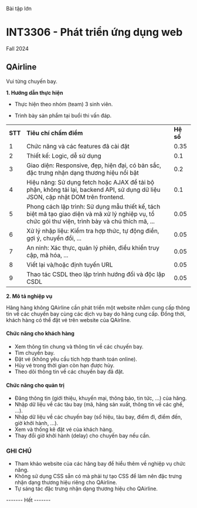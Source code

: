 Bài tập lớn

# INT3306 - Phát triển ứng dụng web

Fall 2024

## QAirline

Vui từng chuyến bay.

**1. Hướng dẫn thực hiện**

- Thực hiện theo nhóm (team) 3 sinh viên.

- Trình bày sản phẩm tại buổi thi vấn đáp.

|  |  |  |
| --- | --- | --- |
| **STT** | **Tiêu chí chấm điểm** | **Hệ số** |
| 1 | Chức năng và các features đã cài đặt | 0.35 |
| 2 | Thiết kế: Logic, dễ sử dụng | 0.1 |
| 3 | Giao diện: Responsive, đẹp, hiện đại, có bản sắc, đặc trưng nhận dạng thương hiệu nổi bật | 0.2 |
| 4 | Hiệu năng: Sử dụng fetch hoặc AJAX để tải bộ phận, không tải lại, backend API, sử dụng dữ liệu JSON, cập nhật DOM trên frontend. | 0.1 |
| 5 | Phong cách lập trình: Sử dụng mẫu thiết kế, tách biệt mã tạo giao diện và mã xử lý nghiệp vụ, tổ chức gói thư viện, trình bày và chú thích mã, ... | 0.05 |
| 6 | Xử lý nhập liệu: Kiểm tra hợp thức, tự động điền, gợi ý, chuyển đổi, ... | 0.05 |
| 7 | An ninh: Xác thực, quản lý phiên, điều khiển truy cập, mã hóa, ... | 0.05 |
| 8 | Viết lại và/hoặc định tuyến URL | 0.05 |
| 9 | Thao tác CSDL theo lập trình hướng đối và độc lập CSDL | 0.05 |

**2. Mô tả nghiệp vụ**

Hãng hàng không QAirline cần phát triển một website nhằm cung cấp thông
tin về các chuyến bay cùng các dịch vụ bay do hãng cung cấp. Đồng thời,
khách hàng có thể đặt vé trên website của QAirline.

#### Chức năng cho khách hàng

* Xem thông tin chung và thông tin về các chuyến bay.
* Tìm chuyến bay.
* Đặt vé (không yêu cầu tích hợp thanh toán online).
* Hủy vé trong thời gian còn hạn được hủy.
* Theo dõi thông tin về các chuyến bay đã đặt.

#### Chức năng cho quản trị

* Đăng thông tin (giới thiệu, khuyến mại, thông báo, tin tức, ...) của hãng.
* Nhập dữ liệu về các tàu bay (mã, hãng sản xuất, thông tin về các ghế, ...).
* Nhập dữ liệu về các chuyến bay (số hiệu, tàu bay, điểm đi, điểm đến, giờ khởi hành, ...).
* Xem và thống kê đặt vé của khách hàng.
* Thay đổi giờ khởi hành (delay) cho chuyến bay nếu cần.

### GHI CHÚ

- Tham khảo website của các hãng bay để hiểu thêm về nghiệp vụ chức năng.
- Không sử dụng CSS sẵn có mà phải tự tạo CSS để làm nên đặc trưng nhận dạng thương hiệu riêng cho QAirline.
- Tự sáng tác đặc trưng nhận dạng thương hiệu cho QAirline.

------- Hết -------
